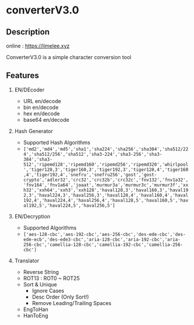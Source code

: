 # converterV3.0
## Description
online : https://limelee.xyz

ConverterV3.0 is a simple character conversion tool

## Features
1. EN/DEcoder
    - URL en/decode
    - bin en/decode
    - hex en/decode
    - base64 en/decode

2. Hash Generator
    - Supported Hash Algorithms
    - ``` ['md2','md4','md5','sha1','sha224','sha256','sha384','sha512/224','sha512/256','sha512','sha3-224','sha3-256','sha3-384','sha3-512','ripemd128','ripemd160','ripemd256','ripemd320','whirlpool','tiger128,3','tiger160,3','tiger192,3','tiger128,4','tiger160,4','tiger192,4','snefru','snefru256','gost','gost-crypto','adler32','crc32','crc32b','crc32c','fnv132','fnv1a32','fnv164','fnv1a64','joaat','murmur3a','murmur3c','murmur3f','xxh32','xxh64','xxh3','xxh128','haval128,3','haval160,3','haval192,3','haval224,3','haval256,3','haval128,4','haval160,4','haval192,4','haval224,4','haval256,4','haval128,5','haval160,5','haval192,5','haval224,5','haval256,5'] ```

3. EN/Decryption
   - Supported Algorithms
   - ``` ['aes-128-cbc','aes-192-cbc','aes-256-cbc','des-ede-cbc','des-ede-ecb','des-ede3-cbc','aria-128-cbc','aria-192-cbc','aria-256-cbc','camellia-128-cbc','camellia-192-cbc','camellia-256-cbc'] ```

4. Translator
   - Reverse String
   - ROT13 : ROT0 ~ ROT25
   - Sort & Unique
       - Ignore Cases
       - Desc Order (Only Sort!)
       - Remove Leading/Trailing Spaces
   - EngToHan
   - HanToEng
